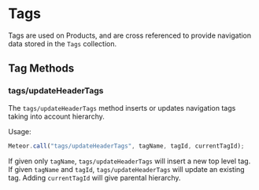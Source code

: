 # Tags

Tags are used on Products, and are cross referenced to provide navigation data stored in the `Tags` collection.

## Tag Methods

### tags/updateHeaderTags

The `tags/updateHeaderTags` method inserts or updates navigation tags taking into account hierarchy.

Usage:

```js
Meteor.call("tags/updateHeaderTags", tagName, tagId, currentTagId);
```

If given only `tagName`, `tags/updateHeaderTags` will insert a new top level tag. If given `tagName` and `tagId`, `tags/updateHeaderTags` will update an existing tag. Adding `currentTagId` will give parental hierarchy.
